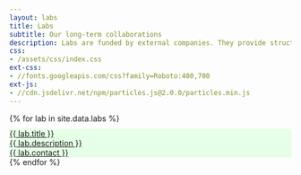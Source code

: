 ```yaml
---
layout: labs
title: Labs
subtitle: Our long-term collaborations
description: Labs are funded by external companies. They provide structure for their strategic collaboration with DiSC researchers and young talents, for PhD research and Master-level research.
css:
- /assets/css/index.css
ext-css:
- //fonts.googleapis.com/css?family=Roboto:400,700
ext-js:
- //cdn.jsdelivr.net/npm/particles.js@2.0.0/particles.min.js
---
```


<div id="portfolio-out">
  <div id="portfolio">
    <div id="shinyapps-big"> 
      {% for lab in site.data.labs %}
	    <div class="shinyapp" style="background-color:#e6ffe7; margin-top:10px; ">
          <a class="applink" href="{{ lab.url }}" target="_blank">
            <img src="{{ site.url }}/assets/img/lab-screenshots/{{ lab.img }}" alt="" />
            <div class="apptitle">{{ lab.title }}</div>
            <div class="appdesc">{{ lab.description }}</div>
            <!-- <div class="appdesc">{{ lab.details }}</div> -->
            <div class="appdesc">{{ lab.contact }}</div>
          </a>
        </div>
	  {% endfor %}
    </div>
  </div>
</div>
